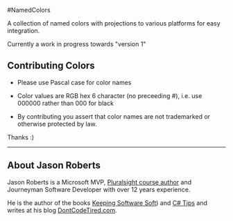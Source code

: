 #NamedColors

A collection of named colors with projections to various platforms for easy integration.

Currently a work in progress towards "version 1"

## Contributing Colors

* Please use Pascal case for color names

* Color values are RGB hex 6 character (no preceeding #), i.e. use 000000 rather than 000 for black

* By contributing you assert that color names are not trademarked or otherwise protected by law.

Thanks :)



--------

## About Jason Roberts

Jason Roberts is a Microsoft MVP, [Pluralsight course author](http://bit.ly/psjasonroberts) and Journeyman Software Developer with over 12 years experience.

He is the author of the books [Keeping Software Soft](http://keepingsoftwaresoft.com)) and [C# Tips](http://bit.ly/sharpbook) and writes at his blog [DontCodeTired.com](http://dontcodetired.com).
